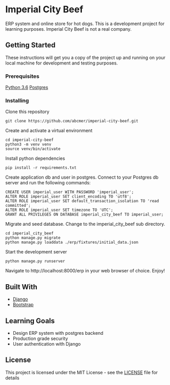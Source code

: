 # Imperial City Beef

ERP system and online store for hot dogs. This is a development project for learning purposes. Imperial City Beef is not a real company.

## Getting Started

These instructions will get you a copy of the project up and running on your local machine for development and testing purposes.

### Prerequisites

[Python 3.6](https://www.python.org/downloads/release/python-360/)
[Postgres](https://www.postgresql.org/)

### Installing

Clone this repository

```
git clone https://github.com/abcmer/imperial-city-beef.git
```

Create and activate a virtual environment

```
cd imperial-city-beef
python3 -m venv venv
source venv/bin/activate
```

Install python dependencies

```
pip install -r requirements.txt
```

Create application db and user in postgres. Connect to your Postgres db server and run the following commands:

```CREATE DATABASE imperial_city_beef;
CREATE USER imperial_user WITH PASSWORD 'imperial_user';
ALTER ROLE imperial_user SET client_encoding TO 'utf8';
ALTER ROLE imperial_user SET default_transaction_isolation TO 'read committed';
ALTER ROLE imperial_user SET timezone TO 'UTC';
GRANT ALL PRIVILEGES ON DATABASE imperial_city_beef TO imperial_user;
```

Migrate and seed database. Change to the imperial_city_beef sub directory.

```
cd imperial_city_beef
python manage.py migrate
python manage.py loaddata ./erp/fixtures/initial_data.json
```

Start the development server

```
python manage.py runserver
```

Navigate to http://localhost:8000/erp in your web browser of choice. Enjoy!

## Built With

-   [Django](https://www.djangoproject.com/)
-   [Bootstrap](https://getbootstrap.com/)

## Learning Goals

-   Design ERP system with postgres backend
-   Production grade security
-   User authentication with Django

## License

This project is licensed under the MIT License - see the [LICENSE](LICENSE) file for details
